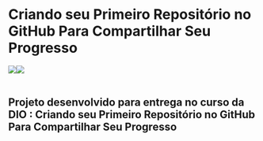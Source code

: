 # Criando seu Primeiro Repositório no GitHub Para Compartilhar Seu Progresso

<div style="display: flex;">
    <img src="https://img.shields.io/static/v1?label=git&message=linguagem&color=blue&style=for-the-badge" />
    <img src="https://img.shields.io/static/v1?label=github&message=linguagem&color=important&style=for-the-badge" />
</div>
<br/>

## Projeto desenvolvido para entrega no curso da DIO : Criando seu Primeiro Repositório no GitHub Para Compartilhar Seu Progresso 
